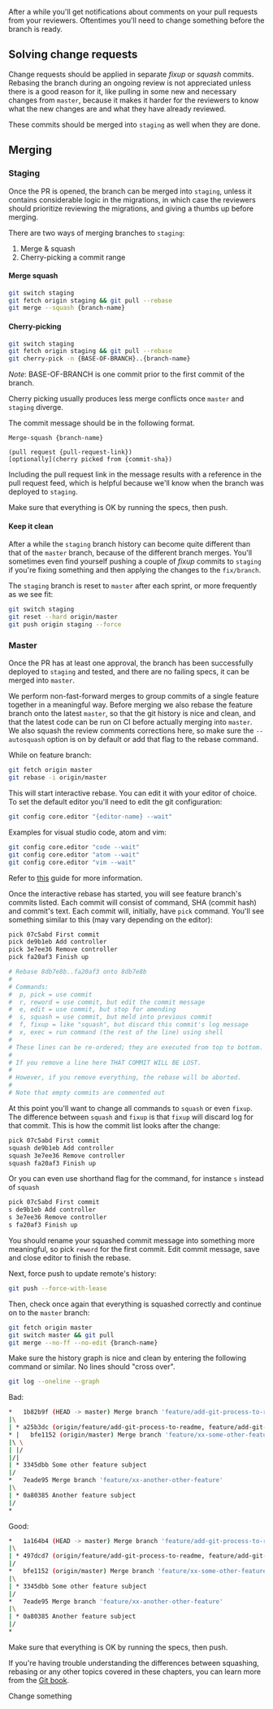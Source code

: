 After a while you'll get notifications about comments on your pull requests from your reviewers. Oftentimes you'll need to change something before the branch is ready.

## Solving change requests
Change requests should be applied in separate _fixup_ or _squash_ commits. Rebasing the branch during an ongoing review is not appreciated unless there is a good reason for it, like pulling in some new and necessary changes from `master`, because it makes it harder for the reviewers to know what the new changes are and what they have already reviewed.

These commits should be merged into `staging` as well when they are done.

## Merging

### Staging
Once the PR is opened, the branch can be merged into `staging`, unless it contains considerable
logic in the migrations, in which case the reviewers should prioritize reviewing the migrations,
and giving a thumbs up before merging.

There are two ways of merging branches to `staging`:

1. Merge & squash
2. Cherry-picking a commit range

#### Merge squash

```bash
git switch staging
git fetch origin staging && git pull --rebase
git merge --squash {branch-name}
```

#### Cherry-picking

```bash
git switch staging
git fetch origin staging && git pull --rebase
git cherry-pick -n {BASE-OF-BRANCH}..{branch-name}
```

_Note_: BASE-OF-BRANCH is one commit prior to the first commit of the branch.

Cherry picking usually produces less merge conflicts once `master` and `staging` diverge.

The commit message should be in the following format.

```
Merge-squash {branch-name}

(pull request {pull-request-link})
[optionally](cherry picked from {commit-sha})
```

Including the pull request link in the message results with a reference in the pull request feed, which is helpful because we'll know when the branch was deployed to `staging`.

Make sure that everything is OK by running the specs, then push.

#### Keep it clean
After a while the `staging` branch history can become quite different than that of the `master` branch, because of the different branch merges. You'll sometimes even find yourself pushing a couple of _fixup_ commits to `staging` if you're fixing something and then applying the changes to the `fix/branch`.

The `staging` branch is reset to `master` after each sprint, or more frequently as we see fit:

```bash
git switch staging
git reset --hard origin/master
git push origin staging --force
```

### Master
Once the PR has at least one approval, the branch has been successfully deployed to `staging` and tested, and
there are no failing specs, it can be merged into `master`.

We perform non-fast-forward merges to group commits of a single feature together in a meaningful
way. Before merging we also rebase the feature branch onto the latest `master`, so that the git
history is nice and clean, and that the latest code can be run on CI before actually merging into
`master`. We also squash the review comments corrections here, so make sure the `--autosquash`
option is on by default or add that flag to the rebase command.

While on feature branch:

```bash
git fetch origin master
git rebase -i origin/master
```

This will start interactive rebase. You can edit it with your editor of choice.
To set the default editor you'll need to edit the git configuration:

```bash
git config core.editor "{editor-name} --wait"
```

Examples for visual studio code, atom and vim:

```bash
git config core.editor "code --wait"
git config core.editor "atom --wait"
git config core.editor "vim --wait"
```

Refer to [this](https://git-scm.com/book/en/v2/Appendix-C%3A-Git-Commands-Setup-and-Config) guide
for more information.

Once the interactive rebase has started, you will see feature branch's commits listed. Each commit will consist of command, SHA (commit hash) and commit's text. Each commit will, initially, have `pick` command. You'll see something similar to this (may vary depending on the editor):

```bash
pick 07c5abd First commit
pick de9b1eb Add controller
pick 3e7ee36 Remove controller
pick fa20af3 Finish up

# Rebase 8db7e8b..fa20af3 onto 8db7e8b
#
# Commands:
#  p, pick = use commit
#  r, reword = use commit, but edit the commit message
#  e, edit = use commit, but stop for amending
#  s, squash = use commit, but meld into previous commit
#  f, fixup = like "squash", but discard this commit's log message
#  x, exec = run command (the rest of the line) using shell
#
# These lines can be re-ordered; they are executed from top to bottom.
#
# If you remove a line here THAT COMMIT WILL BE LOST.
#
# However, if you remove everything, the rebase will be aborted.
#
# Note that empty commits are commented out
```

At this point you'll want to change all commands to `squash` or even `fixup`. The difference between `squash` and `fixup` is that `fixup` will discard log for that commit. This is how the commit list looks after the change:

```bash
pick 07c5abd First commit
squash de9b1eb Add controller
squash 3e7ee36 Remove controller
squash fa20af3 Finish up
```

Or you can even use shorthand flag for the command, for instance `s` instead of `squash`

```bash
pick 07c5abd First commit
s de9b1eb Add controller
s 3e7ee36 Remove controller
s fa20af3 Finish up
```

You should rename your squashed commit message into something more meaningful, so pick `reword` for the first commit. Edit commit message, save and close editor to finish the rebase.

Next, force push to update remote's history:

```bash
git push --force-with-lease
```

Then, check once again that everything is squashed correctly and continue on to the `master` branch:

```bash
git fetch origin master
git switch master && git pull
git merge --no-ff --no-edit {branch-name}
```

Make sure the history graph is nice and clean by entering the following command or similar. No lines should "cross over".

```bash
git log --oneline --graph
```

Bad:

```bash
*   1b82b9f (HEAD -> master) Merge branch 'feature/add-git-process-to-readme'
|\
| * a25b3dc (origin/feature/add-git-process-to-readme, feature/add-git-process-to-readme) Add git process to readme
* |   bfe1152 (origin/master) Merge branch 'feature/xx-some-other-feature'
|\ \
| |/
|/|
| * 3345dbb Some other feature subject
|/
*   7eade95 Merge branch 'feature/xx-another-other-feature'
|\
| * 0a80385 Another feature subject
|/
*
```

Good:

```bash
*   1a164b4 (HEAD -> master) Merge branch 'feature/add-git-process-to-readme'
|\
| * 497dcd7 (origin/feature/add-git-process-to-readme, feature/add-git-process-to-readme) Add git process to readme
|/
*   bfe1152 (origin/master) Merge branch 'feature/xx-some-other-feature'
|\
| * 3345dbb Some other feature subject
|/
*   7eade95 Merge branch 'feature/xx-another-other-feature'
|\
| * 0a80385 Another feature subject
|/
*
```

Make sure that everything is OK by running the specs, then push.

If you're having trouble understanding the differences between squashing, rebasing or any other topics covered in these chapters, you can learn more from the [Git book](https://git-scm.com/book/en/v2).

Change something
